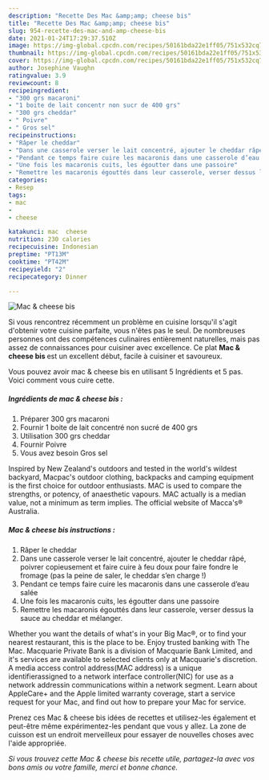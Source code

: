 ```yaml
---
description: "Recette Des Mac &amp;amp; cheese bis"
title: "Recette Des Mac &amp;amp; cheese bis"
slug: 954-recette-des-mac-and-amp-cheese-bis
date: 2021-01-24T17:29:37.510Z
image: https://img-global.cpcdn.com/recipes/50161bda22e1ff05/751x532cq70/mac-cheese-bis-photo-principale-de-la-recette.jpg
thumbnail: https://img-global.cpcdn.com/recipes/50161bda22e1ff05/751x532cq70/mac-cheese-bis-photo-principale-de-la-recette.jpg
cover: https://img-global.cpcdn.com/recipes/50161bda22e1ff05/751x532cq70/mac-cheese-bis-photo-principale-de-la-recette.jpg
author: Josephine Vaughn
ratingvalue: 3.9
reviewcount: 8
recipeingredient:
- "300 grs macaroni"
- "1 boite de lait concentr non sucr de 400 grs"
- "300 grs cheddar"
- " Poivre"
- " Gros sel"
recipeinstructions:
- "Râper le cheddar"
- "Dans une casserole verser le lait concentré, ajouter le cheddar râpé, poivrer copieusement et faire cuire à feu doux pour faire fondre le fromage (pas la peine de saler, le cheddar s’en charge !)"
- "Pendant ce temps faire cuire les macaronis dans une casserole d’eau salée"
- "Une fois les macaronis cuits, les égoutter dans une passoire"
- "Remettre les macaronis égouttés dans leur casserole, verser dessus la sauce au cheddar et mélanger."
categories:
- Resep
tags:
- mac
- 
- cheese

katakunci: mac  cheese 
nutrition: 230 calories
recipecuisine: Indonesian
preptime: "PT13M"
cooktime: "PT42M"
recipeyield: "2"
recipecategory: Dinner

---
```



![Mac &amp; cheese bis](https://img-global.cpcdn.com/recipes/50161bda22e1ff05/751x532cq70/mac-cheese-bis-photo-principale-de-la-recette.jpg)

Si vous rencontrez récemment un problème en cuisine lorsqu'il s'agit d'obtenir votre cuisine parfaite, vous n'êtes pas le seul. De nombreuses personnes ont des compétences culinaires entièrement naturelles, mais pas assez de connaissances pour cuisiner avec excellence. Ce plat <strong> Mac &amp; cheese bis </strong> est un excellent début, facile à cuisiner et savoureux.

<!--inarticleads1-->

Vous pouvez avoir mac &amp; cheese bis en utilisant 5 Ingrédients et 5 pas. Voici comment vous cuire cette.

##### Ingrédients de mac &amp; cheese bis :

1. Préparer 300 grs macaroni
1. Fournir 1 boite de lait concentré non sucré de 400 grs
1. Utilisation 300 grs cheddar
1. Fournir  Poivre
1. Vous avez besoin  Gros sel


Inspired by New Zealand&#39;s outdoors and tested in the world&#39;s wildest backyard, Macpac&#39;s outdoor clothing, backpacks and camping equipment is the first choice for outdoor enthusiasts. MAC is used to compare the strengths, or potency, of anaesthetic vapours. MAC actually is a median value, not a minimum as term implies. The official website of Macca&#39;s® Australia. 

<!--inarticleads2-->

##### Mac &amp; cheese bis instructions :

1. Râper le cheddar
1. Dans une casserole verser le lait concentré, ajouter le cheddar râpé, poivrer copieusement et faire cuire à feu doux pour faire fondre le fromage (pas la peine de saler, le cheddar s’en charge !)
1. Pendant ce temps faire cuire les macaronis dans une casserole d’eau salée
1. Une fois les macaronis cuits, les égoutter dans une passoire
1. Remettre les macaronis égouttés dans leur casserole, verser dessus la sauce au cheddar et mélanger.


Whether you want the details of what&#39;s in your Big Mac®, or to find your nearest restaurant, this is the place to be. Enjoy trusted banking with The Mac. Macquarie Private Bank is a division of Macquarie Bank Limited, and it&#39;s services are available to selected clients only at Macquarie&#39;s discretion. A media access control address(MAC address) is a unique identifierassigned to a network interface controller(NIC) for use as a network addressin communications within a network segment. Learn about AppleCare+ and the Apple limited warranty coverage, start a service request for your Mac, and find out how to prepare your Mac for service. 

<!--inarticleads1-->

<p>
Prenez ces Mac &amp; cheese bis idées de recettes et utilisez-les également et peut-être même expérimentez-les pendant que vous y allez. La zone de cuisson est un endroit merveilleux pour essayer de nouvelles choses avec l'aide appropriée.
</p>

<p>
<i>Si vous trouvez cette Mac &amp; cheese bis recette utile, partagez-la avec vos bons amis ou votre famille, merci et bonne chance.</i>
</p>

